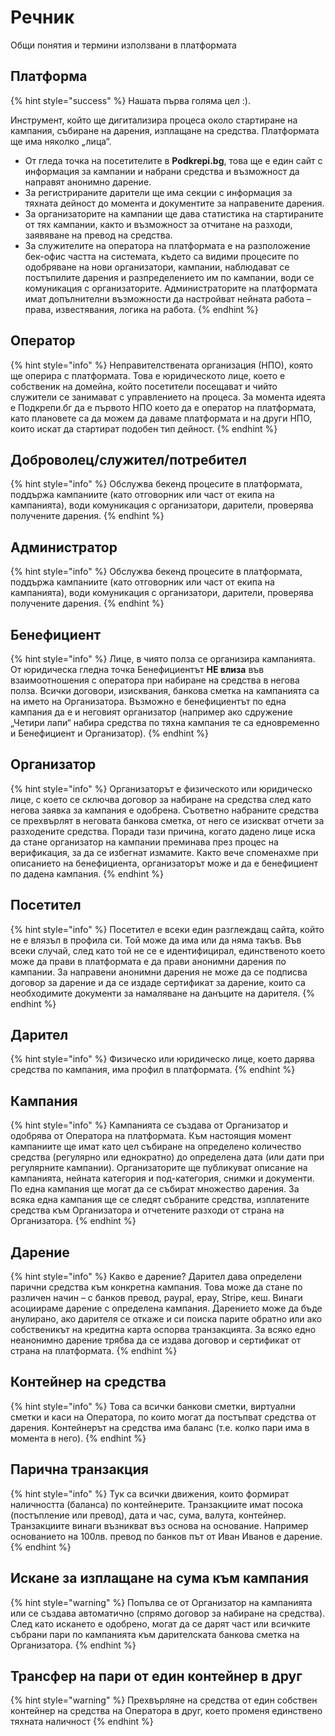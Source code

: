 # Речник

Общи понятия и термини използвани в платформата

## Платформа

{% hint style="success" %}
Нашата първа голяма цел :). 

Инструмент, който ще дигитализира процеса около стартиране на кампания, събиране на дарения, изплащане на средства. Платформата ще има няколко „лица“. 

* От гледа точка на посетителите в **Podkrepi.bg**, това ще е един сайт с информация за кампании и набрани средства и възможност да направят анонимно дарение.
* За регистрираните дарители ще има секции с информация за тяхната дейност до момента и документите за направените дарения.
* За организаторите на кампании ще дава статистика на стартираните от тях кампании, както и възможност за отчитане на разходи, заявяване на превод на средства.
* За служителите на оператора на платформата е на разположение бек-офис частта на системата, където са видими процесите по одобряване на нови организатори, кампании, наблюдават се постъпилите дарения и разпределението им по кампании, води се комуникация с организаторите. Администраторите на платформата имат допълнителни възможности да настройват нейната работа – права, известявания, логика на работа.
{% endhint %}

## Оператор

{% hint style="info" %}
Неправителствената организация (НПО), която ще оперира с платформата. Това е юридическото лице, което е собственик на домейна, който посетители посещават и чийто служители се занимават с управлението на процеса. За момента идеята е Подкрепи.бг да е първото НПО което да е оператор на платформата, като плановете са да можем да даваме платформата и на други НПО, които искат да стартират подобен тип дейност.‌
{% endhint %}

## **Доброволец/служител/потребител**

{% hint style="info" %}
Oбслужва бекенд процесите в платформата, поддържа кампаниите (като отговорник или част от екипа на кампанията), води комуникация с организатори, дарители, проверява получените дарения.
{% endhint %}

## Администратор

{% hint style="info" %}
Oбслужва бекенд процесите в платформата, поддържа кампаниите (като отговорник или част от екипа на кампанията), води комуникация с организатори, дарители, проверява получените дарения.
{% endhint %}

## Бенефициент

{% hint style="info" %}
Лице, в чиято полза се организира кампанията. От юридическа гледна точка Бенефициентът **НЕ влиза** във взаимоотношения с оператора при набиране на средства в негова полза. Всички договори, изисквания, банкова сметка на кампанията са на името на Организатора. Възможно е бенефициентът по една кампания да е и неговият организатор (например ако сдружение „Четири лапи“ набира средства по тяхна кампания те са едновременно и Бенефициент и Организатор).
{% endhint %}

## Организатор

{% hint style="info" %}
Организаторът е физическото или юридическо лице, с което се сключва договор за набиране на средства след като негова заявка за кампания е одобрена. Съответно набраните средства се прехвърлят в неговата банкова сметка, от него се изискват отчети за разходените средства. Поради тази причина, когато дадено лице иска да стане организатор на кампании преминава през процес на верификация, за да се избегнат измамите. Както вече споменахме при описанието на бенефициента, организаторът може и да е бенефициент по дадена кампания.
{% endhint %}

## Посетител

{% hint style="info" %}
Посетител е всеки един разглеждащ сайта, който не е влязъл в профила си. Той може да има или да няма такъв. Във всеки случай, след като той не се е идентифицирал, единственото което може да прави в платформата е да прави анонимни дарения по кампании. За направени анонимни дарения не може да се подписва договор за дарение и да се издаде сертификат за дарение, които са необходимите документи за намаляване на данъците на дарителя.
{% endhint %}

## Дарител

{% hint style="info" %}
Физическо или юридическо лице, което дарява средства по кампания, има профил в платформата.
{% endhint %}

## Кампания

{% hint style="info" %}
Кампанията се създава от Организатор и одобрява от Оператора на платформата. Към настоящия момент кампаниите ще имат като цел събиране на определено количество средства (регулярно или еднократно) до определена дата (или дати при регулярните кампании). Организаторите ще публикуват описание на кампанията, нейната категория и под-категория, снимки и документи. По една кампания ще могат да се събират множество дарения. За всяка една кампания ще се следят събраните средства, изплатените средства към Организатора и отчетените разходи от страна на Организатора.
{% endhint %}

## Дарение

{% hint style="info" %}
Какво е дарение? Дарител дава определени парични средства към конкретна кампания. Това може да стане по различен начин – с банков превод, paypal, epay, Stripe, кеш. Винаги асоциираме дарение с определена кампания. Дарението може да бъде анулирано, ако дарителя се откаже и си поиска парите обратно или ако собственикът на кредитна карта оспорва транзакцията. За всяко едно неанонимно дарение трябва да се издава договор и сертификат от страна на платформата.
{% endhint %}

## Контейнер на средства

{% hint style="info" %}
Това са всички банкови сметки, виртуални сметки и каси на Оператора, по които могат да постъпват средства от дарения. Контейнерът на средства има баланс (т.е. колко пари има в момента в него).
{% endhint %}

## Парична транзакция

{% hint style="info" %}
Тук са всички движения, които формират наличността (баланса) по контейнерите. Транзакциите имат посока (постъпление или превод), дата и час, сума, валута, контейнер. Транзакциите винаги възникват въз основа на основание. Например основанието на 100лв. превод по банков път от Иван Иванов е дарение.
{% endhint %}

## Искане за изплащане на сума към кампания

{% hint style="warning" %}
Попълва се от Организатор на кампанията или се създава автоматично (спрямо договор за набиране на средства). След като искането е одобрено, могат да се дарят част или всичките събрани пари по кампанията към дарителската банкова сметка на Организатора.
{% endhint %}

## Трансфер на пари от един контейнер в друг

{% hint style="warning" %}
Прехвърляне на средства от един собствен контейнер на средства на Оператора в друг, което променя единствено тяхната наличност
{% endhint %}
